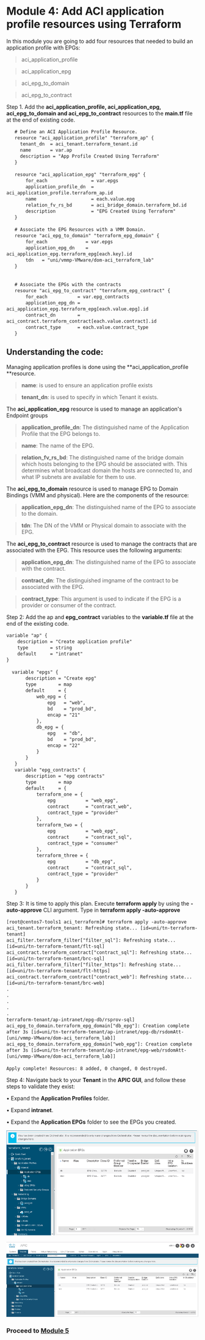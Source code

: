 # Module 4: Add ACI application profile resources using Terraform

In this module you are going to add four resources that needed to build an application profile with EPGs:

> aci\_application_profile

> aci\_application_epg

> aci\_epg\_to_domain

> aci\_epg\_to_contract



Step 1.	 Add the **aci\_application\_profile, aci\_application\_epg, aci\_epg\_to\_domain and aci\_epg\_to\_contract** resources to the **main.tf** file at the end of existing code.

```
   # Define an ACI Application Profile Resource.
   resource "aci_application_profile" "terraform_ap" {
     tenant_dn  = aci_tenant.terraform_tenant.id
     name       = var.ap
     description = "App Profile Created Using Terraform"
   }

   resource "aci_application_epg" "terraform_epg" {
       for_each                = var.epgs
       application_profile_dn  = aci_application_profile.terraform_ap.id
       name                    = each.value.epg
       relation_fv_rs_bd       = aci_bridge_domain.terraform_bd.id
       description             = "EPG Created Using Terraform"
   }

   # Associate the EPG Resources with a VMM Domain.
   resource "aci_epg_to_domain" "terraform_epg_domain" {
       for_each              = var.epgs
       application_epg_dn    = aci_application_epg.terraform_epg[each.key].id
       tdn   = "uni/vmmp-VMware/dom-aci_terraform_lab"
   }


   # Associate the EPGs with the contracts
   resource "aci_epg_to_contract" "terraform_epg_contract" {
       for_each           = var.epg_contracts
       application_epg_dn = aci_application_epg.terraform_epg[each.value.epg].id
       contract_dn        = aci_contract.terraform_contract[each.value.contract].id
       contract_type      = each.value.contract_type
   }
```

## Understanding the code:

Managing application profiles is done using the **aci\_application_profile **resource.

> **name**: is used to ensure an application profile exists 

> **tenant_dn**: is used to specify in which Tenant it exists.


The **aci\_application_epg** resource is used to manage an application's Endpoint groups

> **application\_profile_dn**: The distinguished name of the Application Profile that the EPG belongs to.

> **name**: The name of the EPG.

> **relation\_fv_rs\_bd**: The distinguished name of the bridge domain which hosts belonging to the EPG should be associated with. This determines what broadcast domain the hosts are connected to, and what IP subnets are available for them to use.

The **aci\_epg\_to_domain** resource is used to manage EPG to Domain Bindings (VMM and physical). Here are the components of the resource:

> **application\_epg_dn**: The distinguished name of the EPG to associate to the domain.

> **tdn**: The DN of the VMM or Physical domain to associate with the EPG.

The **aci\_epg\_to_contract** resource is used to manage the contracts that are associated with the EPG. This resource uses the following arguments:

> **application\_epg_dn**: The distinguished name of the EPG to associate with the contract.

> **contract_dn**: The distinguished imgname of the contract to be associated with the EPG.

> **contract_type**: This argument is used to indicate if the EPG is a provider or consumer of the contract.

Step 2: Add the ap and **epg_contract** variables to the **variable.tf** file at the end of the existing code.

```
variable "ap" {
    description = "Create application profile"
    type        = string
    default     = "intranet"
}
 
  variable "epgs" {
       description = "Create epg"
       type        = map
       default     = {
           web_epg = {
               epg   = "web",
               bd    = "prod_bd",
               encap = "21"
           },
           db_epg = {
               epg   = "db",
               bd    = "prod_bd",
               encap = "22"
           }
       }
   }
   variable "epg_contracts" {
       description = "epg contracts"
       type        = map
       default     = {
           terraform_one = {
               epg           = "web_epg",
               contract      = "contract_web",
               contract_type = "provider" 
           },
           terraform_two = {
               epg           = "web_epg",
               contract      = "contract_sql",
               contract_type = "consumer" 
           },
           terraform_three = {
               epg           = "db_epg",
               contract      = "contract_sql",
               contract_type = "provider" 
           }
       }
   }
```

Step 3: It is time to apply this plan. Execute **terraform apply** by using the **-auto-approve** CLI argument. Type in **terraform apply -auto-approve**

```
[root@centos7-tools1 aci_terraform]# terraform apply -auto-approve
aci_tenant.terraform_tenant: Refreshing state... [id=uni/tn-terraform-tenant]
aci_filter.terraform_filter["filter_sql"]: Refreshing state... [id=uni/tn-terraform-tenant/flt-sql]
aci_contract.terraform_contract["contract_sql"]: Refreshing state... [id=uni/tn-terraform-tenant/brc-sql]
aci_filter.terraform_filter["filter_https"]: Refreshing state... [id=uni/tn-terraform-tenant/flt-https]
aci_contract.terraform_contract["contract_web"]: Refreshing state... [id=uni/tn-terraform-tenant/brc-web]
.
.
.
.
.
terraform-tenant/ap-intranet/epg-db/rsprov-sql]
aci_epg_to_domain.terraform_epg_domain["db_epg"]: Creation complete after 3s [id=uni/tn-terraform-tenant/ap-intranet/epg-db/rsdomAtt-[uni/vmmp-VMware/dom-aci_terraform_lab]]
aci_epg_to_domain.terraform_epg_domain["web_epg"]: Creation complete after 3s [id=uni/tn-terraform-tenant/ap-intranet/epg-web/rsdomAtt-[uni/vmmp-VMware/dom-aci_terraform_lab]]

Apply complete! Resources: 8 added, 0 changed, 0 destroyed.
```

Step 4: Navigate back to your **Tenant** in the **APIC GUI**, and follow these steps to validate they exist:

•	Expand the **Application Profiles** folder.

•	Expand **intranet**.

•	Expand the **Application EPGs** folder to see the EPGs you created.

![](imgs_4/apic-4.png)

![](imgs_4/apic-4-2.png)

### Proceed to [Module 5](https://github.com/krishna426426/ACI_Infrastructure_as_Code/blob/main/module5.md)